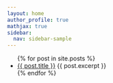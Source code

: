 ```yaml
---
layout: home
author_profile: true
mathjax: true
sidebar:
  nav: sidebar-sample
---
```

<ul>
  {% for post in site.posts %}
    <li>
      <a href="{{ post.url }}">{{ post.title }}</a>
      {{ post.excerpt }}
    </li>
  {% endfor %}
</ul>
